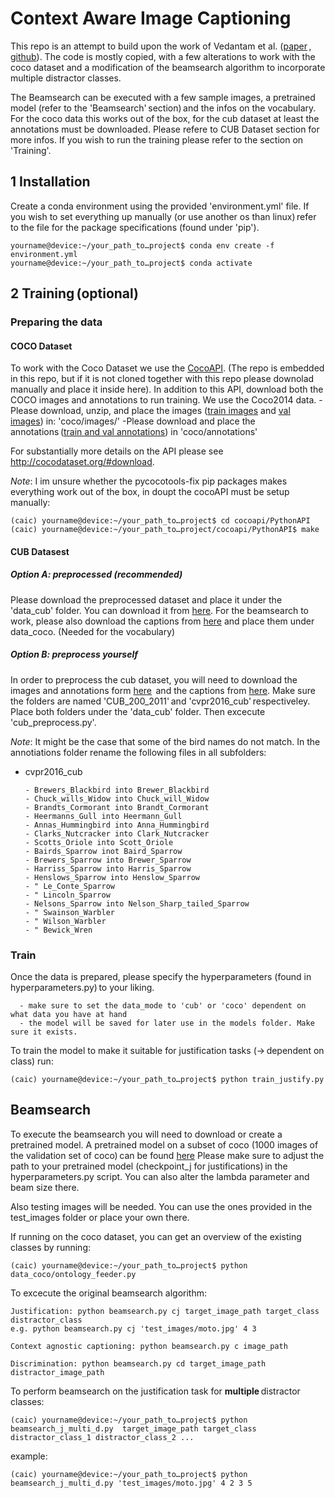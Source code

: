 # Context Aware Image Captioning
This repo is an attempt to build upon the work of Vedantam et al.  ([paper](https://arxiv.org/pdf/1701.02870.pdf) , [github](https://github.com/saiteja-talluri/Context-Aware-Image-Captioning)). The code is mostly copied, with a few alterations to work with the coco dataset and a modification of the beamsearch algorithm to incorporate multiple distractor classes. 

The Beamsearch can be executed with a few sample images, a pretrained model (refer to the 'Beamsearch' section) and the infos on the vocabulary. For the coco data this works out of the box, for the cub dataset at least the annotations must be downloaded. Please refere to CUB Dataset section for more infos. 
If you wish to run the training please refer to the section on 'Training'. 

## 1 Installation 
Create a conda environment using the provided 'environment.yml' file. If you wish to set everything up manually (or use another os than linux) refer to the file for the package specifications (found under 'pip'). 

```console
yourname@device:~/your_path_to…project$ conda env create -f environment.yml
yourname@device:~/your_path_to…project$ conda activate
```

## 2 Training (optional) 
### Preparing the data

#### COCO Dataset
To work with the Coco Dataset we use the [CocoAPI](https://github.com/cocodataset/cocoapi/tree/8c9bcc3cf640524c4c20a9c40e89cb6a2f2fa0e9). (The repo is embedded in this repo, but if it is not cloned together with this repo please downolad manually and place it inside here). 
In addition to this API, download both the COCO images and annotations to run training. We use the Coco2014 data.
-Please download, unzip, and place the images ([train images](http://images.cocodataset.org/zips/train2014.zip) and [val images](http://images.cocodataset.org/zips/val2014.zip)) in: 'coco/images/'
-Please download and place the annotations ([train and val annotations](http://images.cocodataset.org/annotations/annotations_trainval2014.zip))  in 'coco/annotations'

For substantially more details on the API please see http://cocodataset.org/#download.

*Note*: I im unsure whether the pycocotools-fix pip packages makes everything work out of the box, in doupt the cocoAPI must be setup manually:
```console
(caic) yourname@device:~/your_path_to…project$ cd cocoapi/PythonAPI
(caic) yourname@device:~/your_path_to…project/cocoapi/PythonAPI$ make
```

#### CUB Datasest

##### Option A: preprocessed (recommended)
Please download the preprocessed dataset and place it under the 'data_cub' folder. You can download it from [here](https://drive.google.com/file/d/1WSlU_22In3sfHCGV6_KXlgfTDR6OR0-L/view?usp=sharing).
For the beamsearch to work, please also download the captions from [here](https://drive.google.com/file/d/0B0ywwgffWnLLZW9uVHNjb2JmNlE/view) and place them under data_coco. (Needed for the vocabulary) 


##### Option B: preprocess yourself
In order to preprocess the cub dataset, you will need to download the images and annotations form [here](https://drive.google.com/file/d/1hbzc_P1FuxMkcabkgn9ZKinBwW683j45/view)  and the captions from [here](https://drive.google.com/file/d/0B0ywwgffWnLLZW9uVHNjb2JmNlE/view). Make sure the folders are named 'CUB_200_2011' and 'cvpr2016_cub' respectiveley. Place both folders under the 'data_cub' folder. Then excecute 'cub_preprocess.py'. 

*Note*: It might be the case that some of the bird names do not match. In the annotiations folder rename the following files in all subfolders: 
- cvpr2016_cub

      - Brewers_Blackbird into Brewer_Blackbird
      - Chuck_wills_Widow into Chuck_will_Widow
      - Brandts_Cormorant into Brandt_Cormorant
      - Heermanns_Gull into Heermann_Gull
      - Annas_Hummingbird into Anna_Hummingbird
      - Clarks_Nutcracker into Clark_Nutcracker
      - Scotts_Oriole into Scott_Oriole
      - Bairds_Sparrow inot Baird_Sparrow
      - Brewers_Sparrow into Brewer_Sparrow
      - Harriss_Sparrow into Harris_Sparrow
      - Henslows_Sparrow into Henslow_Sparrow
      - " Le_Conte_Sparrow
      - " Lincoln_Sparrow
      - Nelsons_Sparrow into Nelson_Sharp_tailed_Sparrow 
      - " Swainson_Warbler
      - " Wilson_Warbler
      - " Bewick_Wren

### Train
Once the data is prepared, please specify the hyperparameters (found in hyperparameters.py) to your liking. 

      - make sure to set the data_mode to 'cub' or 'coco' dependent on what data you have at hand
      - the model will be saved for later use in the models folder. Make sure it exists. 

To train the model to make it suitable for justification tasks (-> dependent on class) run:
```console
(caic) yourname@device:~/your_path_to…project$ python train_justify.py
```

## Beamsearch

To execute the beamsearch you will need to download or create a pretrained model. A pretrained model on a subset of coco (1000 images of the validation set of coco) can be found [here](https://drive.google.com/file/d/1FOQF8XwDT1DpxaBaWi6vEnm-cTP5hVLR/view?usp=sharing)
Please make sure to adjust the path to your pretrained model (checkpoint_j for justifications) in the hyperparameters.py script. You can also alter the lambda parameter and beam size there. 

Also testing images will be needed. You can use the ones provided in the test_images folder or place your own there. 

If running on the coco dataset, you can get an overview of the existing classes by running: 
```console
(caic) yourname@device:~/your_path_to…project$ python data_coco/ontology_feeder.py
```

To excecute the original beamsearch algorithm:

    Justification: python beamsearch.py cj target_image_path target_class distractor_class
    e.g. python beamsearch.py cj 'test_images/moto.jpg' 4 3

    Context agnostic captioning: python beamsearch.py c image_path
   
    Discrimination: python beamsearch.py cd target_image_path distractor_image_path


To perform beamsearch on the justification task for **multiple** distractor classes:

```console
(caic) yourname@device:~/your_path_to…project$ python beamsearch_j_multi_d.py  target_image_path target_class distractor_class_1 distractor_class_2 ...
```
example: 

```console
(caic) yourname@device:~/your_path_to…project$ python beamsearch_j_multi_d.py 'test_images/moto.jpg' 4 2 3 5
```
